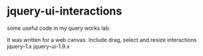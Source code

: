 jquery-ui-interactions
======================

some useful code in my query works lab

It was written for a web canvas. Include drag, select and resize interactions
jquery-1.x
jquery-ui-1.9.x
